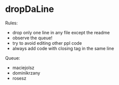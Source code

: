 # dropDaLine
Rules:
 * drop only one line in any file except the readme
 * observe the queue!
 * try to avoid editing other ppl code
 * always add code with closing tag in the same line
 
Queue:
 * maciejolsz
 * dominikrzany
 * rosesz
